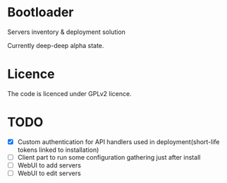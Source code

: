 Bootloader
==========

Servers inventory & deployment solution

Currently deep-deep alpha state.

Licence
=======

The code is licenced under GPLv2 licence.

TODO
====
- [X] Custom authentication for API handlers used in deployment(short-life tokens linked to installation)
- [ ] Client part to run some configuration gathering just after install
- [ ] WebUI to add servers
- [ ] WebUI to edit servers
